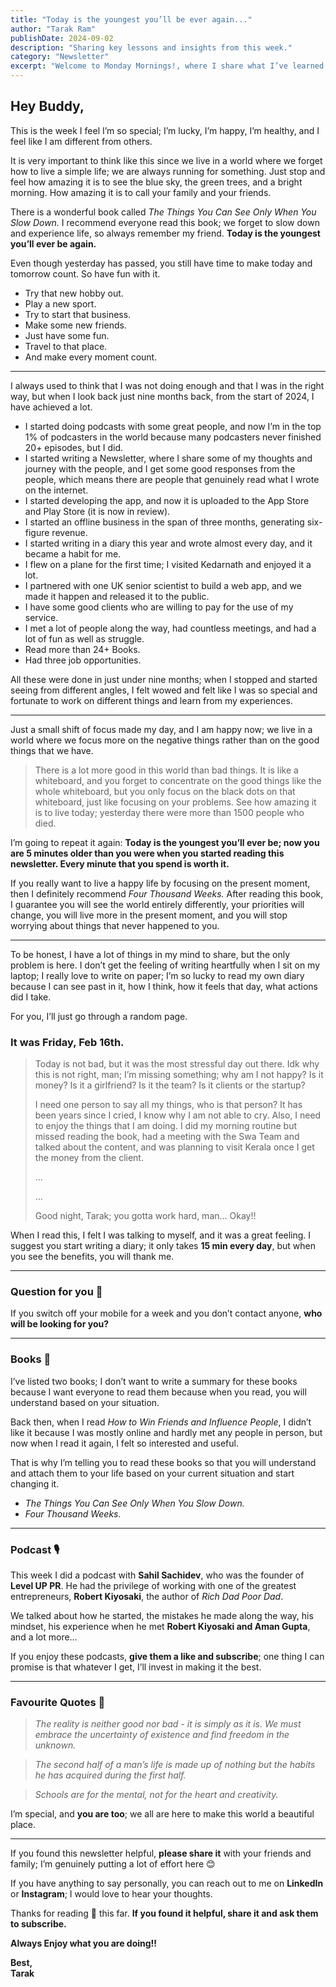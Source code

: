 ```yaml
---
title: "Today is the youngest you’ll be ever again..."
author: "Tarak Ram"
publishDate: 2024-09-02
description: "Sharing key lessons and insights from this week."
category: "Newsletter"
excerpt: "Welcome to Monday Mornings!, where I share what I’ve learned about life, business, and personal growth this week."
---
```


## Hey Buddy,

This is the week I feel I’m so special; I’m lucky, I’m happy, I’m healthy, and I feel like I am different from others.

It is very important to think like this since we live in a world where we forget how to live a simple life; we are always running for something. Just stop and feel how amazing it is to see the blue sky, the green trees, and a bright morning. How amazing it is to call your family and your friends.

There is a wonderful book called *The Things You Can See Only When You Slow Down.* I recommend everyone read this book; we forget to slow down and experience life, so always remember my friend. **Today is the youngest you’ll ever be again.**

Even though yesterday has passed, you still have time to make today and tomorrow count. So have fun with it.

- Try that new hobby out.
- Play a new sport.
- Try to start that business.
- Make some new friends.
- Just have some fun.
- Travel to that place.
- And make every moment count.

---

I always used to think that I was not doing enough and that I was in the right way, but when I look back just nine months back, from the start of 2024, I have achieved a lot.

- I started doing podcasts with some great people, and now I’m in the top 1% of podcasters in the world because many podcasters never finished 20+ episodes, but I did.
- I started writing a Newsletter, where I share some of my thoughts and journey with the people, and I get some good responses from the people, which means there are people that genuinely read what I wrote on the internet.
- I started developing the app, and now it is uploaded to the App Store and Play Store (it is now in review).
- I started an offline business in the span of three months, generating six-figure revenue.
- I started writing in a diary this year and wrote almost every day, and it became a habit for me.
- I flew on a plane for the first time; I visited Kedarnath and enjoyed it a lot.
- I partnered with one UK senior scientist to build a web app, and we made it happen and released it to the public.
- I have some good clients who are willing to pay for the use of my service.
- I met a lot of people along the way, had countless meetings, and had a lot of fun as well as struggle.
- Read more than 24+ Books.
- Had three job opportunities.

All these were done in just under nine months; when I stopped and started seeing from different angles, I felt wowed and felt like I was so special and fortunate to work on different things and learn from my experiences.

---

Just a small shift of focus made my day, and I am happy now; we live in a world where we focus more on the negative things rather than on the good things that we have.

> There is a lot more good in this world than bad things. It is like a whiteboard, and you forget to concentrate on the good things like the whole whiteboard, but you only focus on the black dots on that whiteboard, just like focusing on your problems. See how amazing it is to live today; yesterday there were more than 1500 people who died.

I’m going to repeat it again: **Today is the youngest you’ll ever be; now you are 5 minutes older than you were when you started reading this newsletter. Every minute that you spend is worth it.**

If you really want to live a happy life by focusing on the present moment, then I definitely recommend *Four Thousand Weeks.* After reading this book, I guarantee you will see the world entirely differently, your priorities will change, you will live more in the present moment, and you will stop worrying about things that never happened to you.

---

To be honest, I have a lot of things in my mind to share, but the only problem is here. I don’t get the feeling of writing heartfully when I sit on my laptop; I really love to write on paper; I’m so lucky to read my own diary because I can see past in it, how I think, how it feels that day, what actions did I take.

For you, I’ll just go through a random page.

### It was Friday, Feb 16th.

> Today is not bad, but it was the most stressful day out there. Idk why this is not right, man; I’m missing something; why am I not happy? Is it money? Is it a girlfriend? Is it the team? Is it clients or the startup?
>
> I need one person to say all my things, who is that person? It has been years since I cried, I know why I am not able to cry. Also, I need to enjoy the things that I am doing. I did my morning routine but missed reading the book, had a meeting with the Swa Team and talked about the content, and was planning to visit Kerala once I get the money from the client.
>
> ...
>
> ...
>
> Good night, Tarak; you gotta work hard, man… Okay!!

When I read this, I felt I was talking to myself, and it was a great feeling. I suggest you start writing a diary; it only takes **15 min every day**, but when you see the benefits, you will thank me.

---

### **Question for you 🫵**

If you switch off your mobile for a week and you don’t contact anyone, **who will be looking for you?**

---

### **Books 📖**

I’ve listed two books; I don’t want to write a summary for these books because I want everyone to read them because when you read, you will understand based on your situation.

Back then, when I read *How to Win Friends and Influence People*, I didn’t like it because I was mostly online and hardly met any people in person, but now when I read it again, I felt so interested and useful.

That is why I’m telling you to read these books so that you will understand and attach them to your life based on your current situation and start changing it.

- *The Things You Can See Only When You Slow Down.*
- *Four Thousand Weeks.*

---

### **Podcast 🎙️**

This week I did a podcast with **Sahil Sachidev**, who was the founder of **Level UP PR**. He had the privilege of working with one of the greatest entrepreneurs, **Robert Kiyosaki**, the author of *Rich Dad Poor Dad*.

We talked about how he started, the mistakes he made along the way, his mindset, his experience when he met **Robert Kiyosaki and Aman Gupta**, and a lot more…

If you enjoy these podcasts, **give them a like and subscribe**; one thing I can promise is that whatever I get, I’ll invest in making it the best.

---

### **Favourite Quotes 💙**

> *The reality is neither good nor bad - it is simply as it is. We must embrace the uncertainty of existence and find freedom in the unknown.*

> *The second half of a man’s life is made up of nothing but the habits he has acquired during the first half.*

> *Schools are for the mental, not for the heart and creativity.*

I’m special, and **you are too**; we all are here to make this world a beautiful place.

---

If you found this newsletter helpful, **please share it** with your friends and family; I’m genuinely putting a lot of effort here 😊

If you have anything to say personally, you can reach out to me on **LinkedIn** or **Instagram**; I would love to hear your thoughts.

Thanks for reading 🙏 this far. **If you found it helpful, share it and ask them to subscribe.**

**Always Enjoy what you are doing!!**

**Best,**  
**Tarak**
